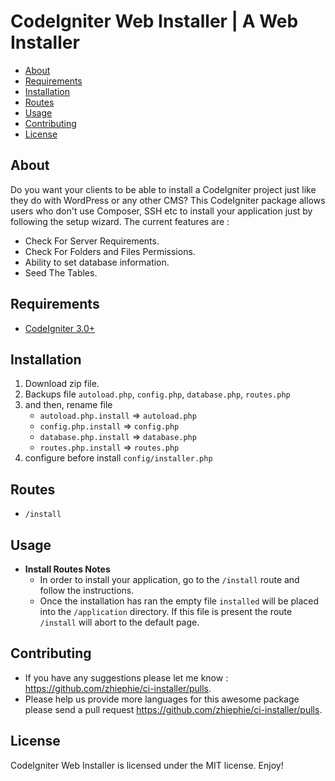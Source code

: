 # CodeIgniter Web Installer | A Web Installer

- [About](#about)
- [Requirements](#requirements)
- [Installation](#installation)
- [Routes](#routes)
- [Usage](#usage)
- [Contributing](#contributing)
- [License](#license)

## About

Do you want your clients to be able to install a CodeIgniter project just like they do with WordPress or any other CMS?
This CodeIgniter package allows users who don't use Composer, SSH etc to install your application just by following the setup wizard.
The current features are :

- Check For Server Requirements.
- Check For Folders and Files Permissions.
- Ability to set database information.
- Seed The Tables.

## Requirements

* [CodeIgniter 3.0+](https://codeigniter.com)

## Installation

1. Download zip file.
2. Backups file `autoload.php`, `config.php`, `database.php`, `routes.php`
3. and then, rename file
	- `autoload.php.install` => `autoload.php`
	- `config.php.install` => `config.php`
	- `database.php.install` => `database.php`
	- `routes.php.install` => `routes.php`
4. configure before install `config/installer.php`

## Routes

* `/install`

## Usage

* **Install Routes Notes**
	* In order to install your application, go to the `/install` route and follow the instructions.
	* Once the installation has ran the empty file `installed` will be placed into the `/application` directory. If this file is present the route `/install` will abort to the default page.

## Contributing

* If you have any suggestions please let me know : https://github.com/zhiephie/ci-installer/pulls.
* Please help us provide more languages for this awesome package please send a pull request https://github.com/zhiephie/ci-installer/pulls.

## License

CodeIgniter Web Installer is licensed under the MIT license. Enjoy!
